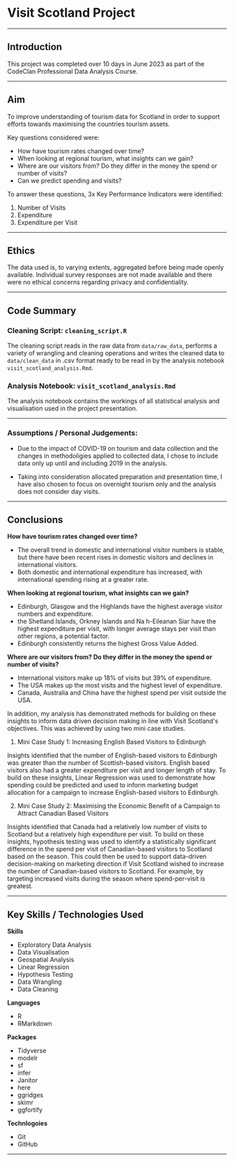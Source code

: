 # Visit Scotland Project

------------------------------------------------------------------------

## Introduction

This project was completed over 10 days in June 2023 as part of the
CodeClan Professional Data Analysis Course.

------------------------------------------------------------------------

## Aim

To improve understanding of tourism data for Scotland in order to
support efforts towards maximising the countries tourism assets.

Key questions considered were:

-   How have tourism rates changed over time?
-   When looking at regional tourism, what insights can we gain?
-   Where are our visitors from? Do they differ in the money the spend
    or number of visits?
-   Can we predict spending and visits?

To answer these questions, 3x Key Performance Indicators were
identified:

1.  Number of Visits
2.  Expenditure
3.  Expenditure per Visit

------------------------------------------------------------------------

## Ethics

The data used is, to varying extents, aggregated before being made
openly available. Individual survey responses are not made available and
there were no ethical concerns regarding privacy and confidentiality.

------------------------------------------------------------------------

## Code Summary

### Cleaning Script: `cleaning_script.R`

The cleaning script reads in the raw data from `data/raw_data`, performs
a variety of wrangling and cleaning operations and writes the cleaned
data to `data/clean_data` in .csv format ready to be read in by the
analysis notebook `visit_scotland_analysis.Rmd`.

### Analysis Notebook: `visit_scotland_analysis.Rmd`

The analysis notebook contains the workings of all statistical analysis
and visualisation used in the project presentation.

------------------------------------------------------------------------

### Assumptions / Personal Judgements:

-   Due to the impact of COVID-19 on tourism and data collection and the
    changes in methodoligies applied to collected data, I chose to
    include data only up until and including 2019 in the analysis.

-   Taking into consideration allocated preparation and presentation
    time, I have also chosen to focus on overnight tourism only and the
    analysis does not consider day visits.

------------------------------------------------------------------------

## Conclusions

**How have tourism rates changed over time?**

- The overall trend in domestic and international visitor numbers is stable, but there have been recent rises in domestic visitors and declines in international visitors.
- Both domestic and international expenditure has increased, with international spending rising at a greater rate.

**When looking at regional tourism, what insights can we gain?**

- Edinburgh, Glasgow and the Highlands have the highest average visitor numbers and expenditure.
- the Shetland Islands, Orkney Islands and Na h-Eileanan Siar have the highest expenditure per visit, with longer average stays per visit than other regions, a potential factor.
- Edinburgh consistently returns the highest Gross Value Added.

**Where are our visitors from? Do they differ in the money the spend or number of visits?**

- International visitors make up 18% of visits but 39% of expenditure.
- The USA makes up the most visits and the highest level of expenditure.
- Canada, Australia and China have the highest spend per visit outside the USA.

In addition, my analysis has demonstrated methods for building on these insights to inform data driven decision making in line with Visit Scotland's objectives. This was achieved by using two mini case studies.

1.  Mini Case Study 1: Increasing English Based Visitors to Edinburgh

Insights identified that the number of English-based visitors to Edinburgh was greater than the number of Scottish-based visitors. English based visitors also had a greater expenditure per visit and longer length of stay. To build on these insights, Linear Regression was used to demonstrate how spending could be predicted and used to inform marketing budget allocation for a campaign to increase English-based visitors to Edinburgh.

2.  Mini Case Study 2: Maximising the Economic Benefit of a Campaign to Attract Canadian Based Visitors

Insights identified that Canada had a relatively low number of visits to Scotland but a relatively high expenditure per visit. To build on these insights, hypothesis testing was used to identify a statistically significant difference in the spend per visit of Canadian-based visitors to Scotland based on the season. This could then be used to support data-driven decision-making on marketing direction if Visit Scotland wished to increase the number of Canadian-based visitors to Scotland. For example, by targeting increased visits during the season where spend-per-visit is greatest.

------------------------------------------------------------------------

## Key Skills / Technologies Used

**Skills**

-   Exploratory Data Analysis
-   Data Visualisation
-   Geospatial Analysis
-   Linear Regression
-   Hypothesis Testing
-   Data Wrangling
-   Data Cleaning

**Languages**

-   R
-   RMarkdown

**Packages**

-   Tidyverse
-   modelr
-   sf
-   infer
-   Janitor
-   here
-   ggridges
-   skimr
-   ggfortify

**Technlogoies**

-   Git
-   GitHub

------------------------------------------------------------------------
